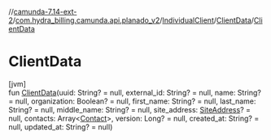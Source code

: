 //[camunda-7.14-ext-2](../../../../index.md)/[com.hydra_billing.camunda.api.planado_v2](../../index.md)/[IndividualClient](../index.md)/[ClientData](index.md)/[ClientData](-client-data.md)

# ClientData

[jvm]\
fun [ClientData](-client-data.md)(uuid: String? = null, external_id: String? = null, name: String? = null, organization: Boolean? = null, first_name: String? = null, last_name: String? = null, middle_name: String? = null, site_address: [SiteAddress](../../../com.hydra_billing.camunda.api.planado_v2.common_types/-site-address/index.md)? = null, contacts: Array<[Contact](../../../com.hydra_billing.camunda.api.planado_v2.common_types/-contact/index.md)>, version: Long? = null, created_at: String? = null, updated_at: String? = null)
